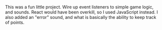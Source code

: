 This was a fun little project. Wire up event listeners to simple game logic, and sounds. React would have been overkill, so I used JavaScript instead. I also added an "error" sound, and what is basically the ability to keep track of points.
